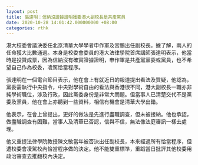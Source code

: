 ```yaml
---
layout: post
title: 張達明：信納沒證據證明獲委港大副校長是共產黨員
date: 2020-10-28 14:01:42.000000000 +08:00
categories: rthk
---
```


港大校委會議決委任北京清華大學學者申作軍及宮鵬出任副校長。據了解，兩人的任命獲大比數通過。本身是校委會委員的港大法律學院首席講師張達明表示，他當時是投贊成票，因為信納沒有確實證據證明，申作軍是共產黨黨委或黨員，也不希望自己作為校委，凌駕恰當程序。

張達明在一個電台節目表示，他在會上有就近日的報道提出看法及質疑，他認為，黨委需執行中央指令，中央對學術自由的看法與香港很不同，港大副校長一職亦非純學術職位，涉及行政，因此黨委身份是非常大問題。但當事人已清楚交代不是黨委及黨員，他在會上亦聽到一些資料，相信有機會是清華大學出錯。

他表示，在會上曾提出，更好的做法是先進行盡職調查，但未被接納。他也承認，做盡職調查有困難，當事人及清華已否認，信與不信，無法像法庭審訊一樣去處理。

他又重提法律學院教授陳文敏當年被否決出任副校長，本來經過所有恰當程序，但遭校委會凌駕校內恰當程序做的決定。他不能雙重標準，重蹈當日批評其他校委用政治審查去推翻校內決定。　
